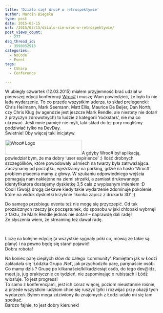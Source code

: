 ```yaml
---
title: 'Działo się! Wroc# w retrospektywie'
author: Marcin Biegała
type: post
date: 2015-03-15
url: /2015/03/15/dzialo-sie-wroc-w-retrospektywie/
post_views_count:
  - 277
dsq_thread_id:
  - 3598052913
categories:
  - NoCode
  - Event
tags:
  - CSharp
  - Conference

---
```

W ubiegły czwartek (12.03.2015) miałem przyjemność brać udział w pierwszej edycji konferencji [Wroc#][1] i muszę Wam powiedzieć, że było to nie lada wydarzenie. To co przede wszystkim uderza, to skład prelegencki: Chris Heilmann, Mark Seemann, Matt Ellis, Maurice De Beijer, Dan North, czy Chris Klug (w agendzie jest jeszcze Mark Rendle, ale niestety nie dotarł z przyczyn zdrowotnych) to ludzie z kategorii &#8216;rockstars&#8217;, nie ma co ukrywać. Jeśli mnie pamięć nie myli, taki skład do tej pory mogliśmy podziwiać tylko na DevDay.  
Świetnie! Oby więcej taki inicjatyw.

<!--more-->

<img class="alignright wp-image-356 size-full" src="https://blog.biegala.net/wp-content/uploads/2015/03/logo.png" alt="Wroc# Logo" width="252" height="48" />A gdyby Wroc# był aplikacją, powiedział bym, że ma dobry &#8216;user expirience&#8217; :) Ilość drobnych szczególików, które powodowały uśmiech na twarzy była zatrważająca. Zaczynamy od początku, wjeżdżamy na parking, gdzie na hasło &#8216;Wroc#&#8217; problem płacenia mamy z głowy. W szukaniu odpowiedniego wejścia pomagają nam naklejone na ziemi strzałki, a zamiast drukowanego identyfikatora dostajemy dyskietkę 3,5 cala z wypisanym imieniem :D  
Cool! (Swoją drogą ciekawe kiedy takie wydarzenie zdominuje pokolenie, które na widok dyskietki krzyknie &#8216;ikonka zapisz z drukarki 3D&#8217; ;)

Do samego przebiegu eventu też nie mogę się przyczepić. Od tak prozaicznych rzeczy jak poczęstunek, do sposobu w jaki chłopaki wybrnęli z faktu, że Mark Rendle jednak nie dotarł &#8211; naprawdę dali radę!  
Ze słyszenia wiem, że streaming też dawał radę.

&nbsp;

Liczę na kolejne edycję (a wszystkie sygnały póki co, mówią że takie są plany) i na pewno będę się starał pojawić!  
Dobra robota!

Na koniec parę ciepłych słów do całego &#8216;community&#8217;. Pamiętam jak w Łodzi zakładała się &#8216;Łódzka Grupa .Net&#8217;, jak przychodziło parę, paręnaście osób. Co mamy dziś ? Grupę po kilkanaście/kilkadziesiąt osób, do tego dev@ldz, meet.js, jug praktycznie co tydzień, nie zapominając o rubistach i Łódź wiosłuje. To jest progress!  
To samo z konferencjami, jest ich coraz więcej, poziom nieustannie rośnie, a przede wszystkim ludziom chce się ruszyć tyłki i rozwijać przy okazji tych wydarzeń. Byłem mega zdziwiony ilu znajomych z Łodzi udało mi się tam spotkać.  
Bardzo fajnie, to jest dobry kierunek!

 [1]: http://wrocsharp.pl/ "Wroc#"